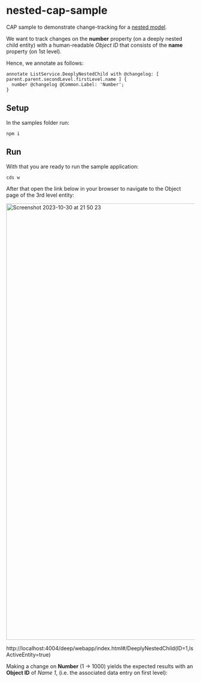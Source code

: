 # nested-cap-sample

CAP sample to demonstrate change-tracking for a [nested model](./db/schema.cds).

We want to track changes on the **number** property (on a deeply nested child entity) with a human-readable *Object ID* that consists of the **name** property (on 1st level).

Hence, we annotate as follows:

```cds
annotate ListService.DeeplyNestedChild with @changelog: [ parent.parent.secondLevel.firstLevel.name ] {
  number @changelog @Common.Label: 'Number';
}
```


## Setup

In the samples folder run:
```
npm i
```

## Run

With that you are ready to run the sample application:

```
cds w
```

After that open the link below in your browser to navigate to the Object page of the 3rd level entity:

<img width="1164" alt="Screenshot 2023-10-30 at 21 50 23" src="https://github.com/mnkiefer/nested-cap-sample/assets/8320933/149489d3-461d-4059-9d9e-223af8255c66">


http://localhost:4004/deep/webapp/index.html#/DeeplyNestedChild(ID=1,IsActiveEntity=true)


Making a change on **Number** (1 → 1000) yields the expected results with an **Object ID** of *Name 1*, (i.e. the associated data entry on first level):
